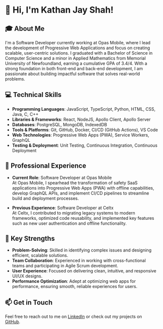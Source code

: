 # 👋 Hi, I'm Kathan Jay Shah!

## 🎓 About Me

I'm a Software Developer currently working at Opas Mobile, where I lead the development of Progressive Web Applications and focus on creating scalable, user-centric solutions. I graduated with a Bachelor of Science in Computer Science and a minor in Applied Mathematics from Memorial University of Newfoundland, earning a cumulative GPA of 3.4/4. With a strong foundation in both front-end and back-end development, I am passionate about building impactful software that solves real-world problems.

## 💻 Technical Skills

- **Programming Languages**: JavaScript, TypeScript, Python, HTML, CSS, Java, C, C++
- **Libraries & Frameworks**: React, NodeJS, Apollo Client, Apollo Server
- **Databases**: PostgreSQL, MongoDB, IndexedDB
- **Tools & Platforms**: Git, GitHub, Docker, CI/CD (GitHub Actions), VS Code
- **Web Technologies**: Progressive Web Apps (PWA), Service Workers, GraphQL
- **Testing & Deployment**: Unit Testing, Continuous Integration, Continuous Deployment

## 🌟 Professional Experience

- **Current Role**: Software Developer at Opas Mobile  
  At Opas Mobile, I spearhead the transformation of safety SaaS applications into Progressive Web Apps (PWA) with offline capabilities, develop GraphQL APIs, and implement CI/CD pipelines to streamline build and deployment processes.

- **Previous Experience**: Software Developer at Celtx  
  At Celtx, I contributed to migrating legacy systems to modern frameworks, optimized code reusability, and implemented key features such as new user authentication and offline functionality.

## 🔧 Key Strengths

- **Problem-Solving**: Skilled in identifying complex issues and designing efficient, scalable solutions.
- **Team Collaboration**: Experienced in working with cross-functional teams and participating in Agile Scrum development.
- **User Experience**: Focused on delivering clean, intuitive, and responsive UI/UX designs.
- **Performance Optimization**: Adept at optimizing web apps for performance, ensuring smooth, reliable experiences for users.

## 📫 Get in Touch

Feel free to reach out to me on [LinkedIn](https://www.linkedin.com/in/kathanjshah/) or check out my projects on [GitHub](https://github.com/kathanjshah).
